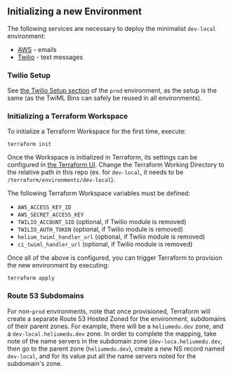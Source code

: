 ## Initializing a new Environment

The following services are necessary to deploy the minimalist `dev-local` environment:

- [AWS](https://aws.amazon.com/) - emails
- [Twilio](https://www.twilio.com/en-us) - text messages

### Twilio Setup

See [the Twilio Setup section](https://github.com/HeliumEdu/deploy/tree/main/terraform/environments/prod#twilio-setup) of the `prod` environment, as the setup is the same (as the TwiML Bins can safely be reused in all environments).

### Initializing a Terraform Workspace

To initialize a Terraform Workspace for the first time, execute:

```
terraform init
```

Once the Workspace is initialized in Terraform, its settings can be configured in [the Terraform UI](https://app.terraform.io/app). Change the Terraform Working Directory to the relative path in this repo (ex. for `dev-local`, it needs to be `/terraform/environments/dev-local`).

The following Terraform Workspace variables must be defined:

  - `AWS_ACCESS_KEY_ID`
  - `AWS_SECRET_ACCESS_KEY`
  - `TWILIO_ACCOUNT_SID` (optional, if Twilio module is removed)
  - `TWILIO_AUTH_TOKEN` (optional, if Twilio module is removed)
  - `helium_twiml_handler_url` (optional, if Twilio module is removed)
  - `ci_twiml_handler_url` (optional, if Twilio module is removed)

Once all of the above is configured, you can trigger Terraform to provision the new environment by executing:

```
terraform apply
```

### Route 53 Subdomains

For non-`prod` environments, note that once provisioned, Terraform will create a separate Route 53 Hosted Zoned for
the environment, subdomains of their parent zones. For example, there will be a `heliumedu.dev` zone, and a
`dev-local.heliumedu.dev` zone. In order to complete the mapping, take note of the name servers in the subdomain
zone (`dev-loca.heliumedu.dev`, then go to the parent zone (`heliumedu.dev`), create a new NS record named `dev-local`,
and for its value put all the name servers noted for the subdomain's zone.